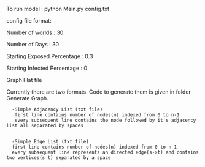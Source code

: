 
To run model : python Main.py config.txt <graph flat file>



config file format:

  Number of worlds : 30
  
  Number of Days : 30
  
  Starting Exposed Percentage : 0.3
  
  Starting Infected Percentage : 0


Graph Flat file

 Currently there are two formats. Code to generate them is given in folder Generate Graph.
 
      -Simple Adjacency List (txt file)
       first line contains number of nodes(n) indexed from 0 to n-1
       every subsequent line contains the node followed by it's adjacency list all separated by spaces
      
      
      -Simple Edge List (txt file)
      first line contains number of nodes(n) indexed from 0 to n-1
      every subsequent line represents an directed edge(s->t) and contains two vertices(s t) separated by a space
